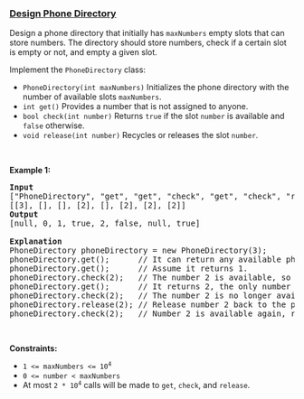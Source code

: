 ### [Design Phone Directory](https://leetcode.com/problems/design-phone-directory)

<p>Design a phone directory that initially has <code>maxNumbers</code> empty slots that can store numbers. The directory should store numbers, check if a certain slot is empty or not, and empty a given slot.</p>

<p>Implement the <code>PhoneDirectory</code> class:</p>

<ul>
	<li><code>PhoneDirectory(int maxNumbers)</code> Initializes the phone directory with the number of available slots <code>maxNumbers</code>.</li>
	<li><code>int get()</code> Provides a number that is not assigned to anyone.</li>
	<li><code>bool check(int number)</code> Returns <code>true</code> if the slot <code>number</code> is available and <code>false</code> otherwise.</li>
	<li><code>void release(int number)</code> Recycles or releases the slot <code>number</code>.</li>
</ul>

<p>&nbsp;</p>
<p><strong>Example 1:</strong></p>

<pre>
<strong>Input</strong>
[&quot;PhoneDirectory&quot;, &quot;get&quot;, &quot;get&quot;, &quot;check&quot;, &quot;get&quot;, &quot;check&quot;, &quot;release&quot;, &quot;check&quot;]
[[3], [], [], [2], [], [2], [2], [2]]
<strong>Output</strong>
[null, 0, 1, true, 2, false, null, true]

<strong>Explanation</strong>
PhoneDirectory phoneDirectory = new PhoneDirectory(3);
phoneDirectory.get();      // It can return any available phone number. Here we assume it returns 0.
phoneDirectory.get();      // Assume it returns 1.
phoneDirectory.check(2);   // The number 2 is available, so return true.
phoneDirectory.get();      // It returns 2, the only number that is left.
phoneDirectory.check(2);   // The number 2 is no longer available, so return false.
phoneDirectory.release(2); // Release number 2 back to the pool.
phoneDirectory.check(2);   // Number 2 is available again, return true.
</pre>

<p>&nbsp;</p>
<p><strong>Constraints:</strong></p>

<ul>
	<li><code>1 &lt;= maxNumbers &lt;= 10<sup>4</sup></code></li>
	<li><code>0 &lt;= number &lt; maxNumbers</code></li>
	<li>At most <code>2 * 10<sup>4</sup></code> calls will be made to <code>get</code>, <code>check</code>, and <code>release</code>.</li>
</ul>

